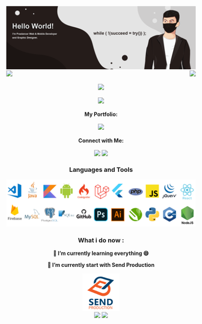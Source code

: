 <!--### Hi there 👋
-->
<!--
**yogameleniawan/yogameleniawan** is a ✨ _special_ ✨ repository because its `README.md` (this file) appears on your GitHub profile.

Here are some ideas to get you started:

- 🔭 I’m currently working on ...
- 🌱 I’m currently learning ...
- 👯 I’m looking to collaborate on ...
- 🤔 I’m looking for help with ...
- 💬 Ask me about ...
- 📫 How to reach me: ...
- 😄 Pronouns: ...
- ⚡ Fun fact: ...
-->

<img src="https://github.com/yogameleniawan/yogameleniawan/blob/master/sampul1.png" >

<div align="left">
<img align="left" src="https://github-readme-stats.vercel.app/api?username=yogameleniawan&&&count_private=true&show_icons=true&title_color=251c1a&icon_color=251c1a&text_color=251c1a&bg_color=e4e4e4" width="450">
</div>

<div align="right">
<img src="https://github-readme-stats.vercel.app/api/top-langs/?username=yogameleniawan&&show_icons=tru&title_color=251c1a&icon_color=251c1a&text_color=251c1a&bg_color=e4e4e4&layout=compact" width="380">
</div>
<br>
<div align="center">
<img src="https://github-profile-trophy.vercel.app/?username=yogameleniawan&theme=oldie&margin-w=10&column=8">
</div>
<br>
<div align="center">
<img src="http://github-readme-streak-stats.herokuapp.com/?user=yogameleniawan" width="420">
</div>

<div align="center">
<br>
<b>My Portfolio:<b>
<br><br>
<code><a href="https://yogameleniawan.github.io/" target="_blank"><img src="https://img.shields.io/badge/Portfolio-%23000000.svg?style=for-the-badge&logo=firefox&logoColor=#FF7139" height=25></a></code>
</div>

<div align="center">
<br>
<b>Connect with Me:<b>
<br><br>
<code><a href="https://www.linkedin.com/in/yogameleniawan/" target="_blank"><img src="https://img.shields.io/badge/linkedin-%230077B5.svg?&style=for-the-badge&logo=linkedin&logoColor=white" height=25></a></code>
<code><a href="https://www.instagram.com/yogameleniawan/" target="_blank"><img src="https://img.shields.io/badge/instagram-%23E4405F.svg?&style=for-the-badge&logo=instagram&logoColor=white" height=25></a></code>
</div>

<div align="center">
<h3>Languages and Tools</h3>
<img src="https://github.com/yogameleniawan/yogameleniawan/blob/master/tools.png">
</div>
    
<div align="center">
<h3>What i do now :</h3>
<p>
<p>🌱 I’m currently learning everything 😄</p>
<p>🔭 I’m currently start with Send Production
</p>

<code><img alt="Visual Studio Code" width="100px" src="https://github.com/yogameleniawan/yogameleniawan/blob/master/1.png" /></code>
<br>
<code><a href="https://www.linkedin.com/company/send-production/about/" target="_blank"><img src="https://image.flaticon.com/icons/png/512/174/174857.png" height=25></a></code>
<code><a href="https://www.instagram.com/sendproduction.id/" target="_blank"><img src="https://image.flaticon.com/icons/png/512/174/174855.png" height=25></a></code>

</div>










    








